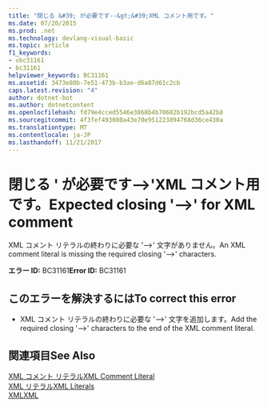 ```yaml
---
title: "閉じる &#39; が必要です--&gt;&#39;XML コメント用です。"
ms.date: 07/20/2015
ms.prod: .net
ms.technology: devlang-visual-basic
ms.topic: article
f1_keywords:
- vbc31161
- bc31161
helpviewer_keywords: BC31161
ms.assetid: 3473e80b-7e51-473b-b3ae-d6a87d61c2cb
caps.latest.revision: "4"
author: dotnet-bot
ms.author: dotnetcontent
ms.openlocfilehash: fd79e4cced5546e3868b4b70682b192bcd5a42b8
ms.sourcegitcommit: 4f3fef493080a43e70e951223894768d36ce430a
ms.translationtype: MT
ms.contentlocale: ja-JP
ms.lasthandoff: 11/21/2017
---
```

# <a name="expected-closing-39--gt39-for-xml-comment"></a><span data-ttu-id="b55a0-102">閉じる &#39; が必要です--&gt;&#39;XML コメント用です。</span><span class="sxs-lookup"><span data-stu-id="b55a0-102">Expected closing &#39;--&gt;&#39; for XML comment</span></span>
<span data-ttu-id="b55a0-103">XML コメント リテラルの終わりに必要な '-->' 文字がありません。</span><span class="sxs-lookup"><span data-stu-id="b55a0-103">An XML comment literal is missing the required closing '-->' characters.</span></span>  
  
 <span data-ttu-id="b55a0-104">**エラー ID:** BC31161</span><span class="sxs-lookup"><span data-stu-id="b55a0-104">**Error ID:** BC31161</span></span>  
  
## <a name="to-correct-this-error"></a><span data-ttu-id="b55a0-105">このエラーを解決するには</span><span class="sxs-lookup"><span data-stu-id="b55a0-105">To correct this error</span></span>  
  
-   <span data-ttu-id="b55a0-106">XML コメント リテラルの終わりに必要な '-->' 文字を追加します。</span><span class="sxs-lookup"><span data-stu-id="b55a0-106">Add the required closing '-->' characters to the end of the XML comment literal.</span></span>  
  
## <a name="see-also"></a><span data-ttu-id="b55a0-107">関連項目</span><span class="sxs-lookup"><span data-stu-id="b55a0-107">See Also</span></span>  
 [<span data-ttu-id="b55a0-108">XML コメント リテラル</span><span class="sxs-lookup"><span data-stu-id="b55a0-108">XML Comment Literal</span></span>](../../visual-basic/language-reference/xml-literals/xml-comment-literal.md)  
 [<span data-ttu-id="b55a0-109">XML リテラル</span><span class="sxs-lookup"><span data-stu-id="b55a0-109">XML Literals</span></span>](../../visual-basic/language-reference/xml-literals/index.md)  
 [<span data-ttu-id="b55a0-110">XML</span><span class="sxs-lookup"><span data-stu-id="b55a0-110">XML</span></span>](../../visual-basic/programming-guide/language-features/xml/index.md)
